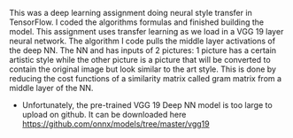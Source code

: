 This was a deep learning assignment doing neural style transfer in TensorFlow. I coded the algorithms formulas and 
finished building the model.
This assignment uses transfer learning as we load in a VGG 19 layer neural network.
The algorithm I code pulls the middle layer activations of the deep NN. The NN and has inputs of 2 pictures: 1 picture has a certain 
artistic style while the other picture is a picture that will be converted to contain the original image but look similar to the art 
style. This is done by reducing the cost functions of a similarity matrix called gram matrix from a middle layer of the NN.

- Unfortunately, the pre-trained VGG 19 Deep NN model is too large to upload on github. It can be downloaded here 
https://github.com/onnx/models/tree/master/vgg19
